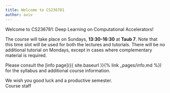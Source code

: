 ```yaml
---
title: Welcome to CS236781
author: aviv
---
```


Welcome to CS236781: Deep Learning on Computational Accelerators!

The course will take place on Sundays, **13:30-16:30** at **Taub 7**.
Note that this time slot will be used for both the lectures and tutorials.
There will be no additional tutorial on Mondays, except in cases where
complementary material is required.

Please consult the [info page]({{ site.baseurl }}{% link _pages/info.md %}) for
the syllabus and additional course information.

We wish you good luck and a productive semester.  
Course staff


